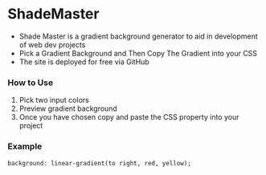 # ShadeMaster
* Shade Master is a gradient background generator to aid in development of web dev projects
* Pick a Gradient Background and Then Copy The Gradient into your CSS
* The site is deployed for free via GitHub

### How to Use
1. Pick two input colors
2. Preview gradient background
3. Once you have chosen copy and paste the CSS property into your project

### Example
`background: linear-gradient(to right, red, yellow);`
